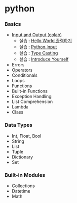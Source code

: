 # python

### Basics
* <a href = "https://colab.research.google.com/drive/1a1rZB5tIMluQqgSrgOWFDETsv_a7kHTn?usp=sharing">Input and Output (colab)</a>
  * 실습 : <a href = "http://3.131.175.105/problem/0213">Hello World 출력하기</a>
  * 실습 : <a href = "http://3.131.175.105/problem/0214">Python Input</a>
  * 실습 : <a href = "http://3.131.175.105/problem/0217">Type Casting</a>
  * 실습 : <a href = "http://3.131.175.105/problem/0219">Introduce Yourself</a>
* Errors
* Operators
* Conditionals
* Loops
* Functions
* Built-in Functions
* Exception Handling
* List Comprehension
* Lambda
* Class

### Data Types
* Int, Float, Bool
* String
* List
* Tuple
* Dictionary
* Set

### Built-in Modules
* Collections
* Datetime
* Math
